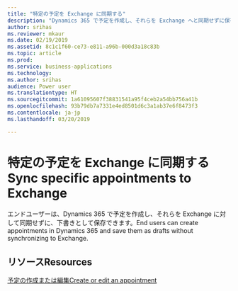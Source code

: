 ```yaml
---
title: "特定の予定を Exchange に同期する"
description: "Dynamics 365 で予定を作成し、それらを Exchange へと同期せずに保存する"
author: srihas
ms.reviewer: mkaur
ms.date: 02/19/2019
ms.assetid: 8c1c1f60-ce73-e811-a96b-000d3a18c83b
ms.topic: article
ms.prod: 
ms.service: business-applications
ms.technology: 
ms.author: srihas
audience: Power user
ms.translationtype: HT
ms.sourcegitcommit: 1a61095607f38831541a95f4ceb2a54bb756a41b
ms.openlocfilehash: 93b79db7a7331e4ed8501d6c3a1ab37e6f8473f3
ms.contentlocale: ja-jp
ms.lasthandoff: 03/20/2019

---
```

# <a name="sync-specific-appointments-to-exchange"></a><span data-ttu-id="dd7dc-103">特定の予定を Exchange に同期する</span><span class="sxs-lookup"><span data-stu-id="dd7dc-103">Sync specific appointments to Exchange</span></span>




<span data-ttu-id="dd7dc-104">エンドユーザーは、Dynamics 365 で予定を作成し、それらを Exchange に対して同期せずに、下書きとして保存できます。</span><span class="sxs-lookup"><span data-stu-id="dd7dc-104">End users can create appointments in Dynamics 365 and save them as drafts without synchronizing to Exchange.</span></span>

## <a name="resources"></a><span data-ttu-id="dd7dc-105">リソース</span><span class="sxs-lookup"><span data-stu-id="dd7dc-105">Resources</span></span>

[<span data-ttu-id="dd7dc-106">予定の作成または編集</span><span class="sxs-lookup"><span data-stu-id="dd7dc-106">Create or edit an appointment</span></span>](https://docs.microsoft.com/dynamics365/customer-engagement/basics/create-edit-appointment)
